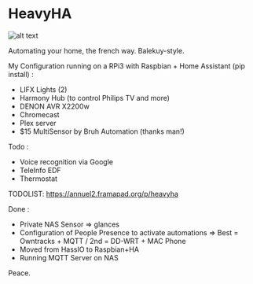 # HeavyHA

![alt text](http://296s9q35uygy2xc5t0t6boviah.wpengine.netdna-cdn.com/wp-content/uploads/2014/07/Automation-Tiers.png)

Automating your home, the french way. Balekuy-style.  

My Configuration running on a RPi3 with Raspbian + Home Assistant (pip install) :
- LIFX Lights (2)
- Harmony Hub (to control Philips TV and more)
- DENON AVR X2200w
- Chromecast
- Plex server
- $15 MultiSensor by Bruh Automation (thanks man!)

Todo :

- Voice recognition via Google
- TeleInfo EDF
- Thermostat

TODOLIST: https://annuel2.framapad.org/p/heavyha

Done :

- Private NAS Sensor => glances
- Configuration of People Presence to activate automations => Best = Owntracks + MQTT / 2nd = DD-WRT + MAC Phone
- Moved from HassIO to Raspbian+HA
- Running MQTT Server on NAS

Peace.
